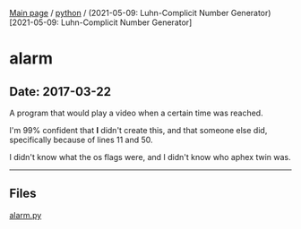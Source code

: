 [Main page](/) / [python](/python) / (2021-05-09: Luhn-Complicit Number Generator)[2021-05-09: Luhn-Complicit Number Generator]

# alarm

## Date: 2017-03-22

A program that would play a video when a certain time was reached.

I'm 99% confident that **I** didn't create this, and that someone else did, specifically because of lines 11 and 50.

I didn't know what the os flags were, and I didn't know who aphex twin was.

-----

## Files

[alarm.py](alarm.py)